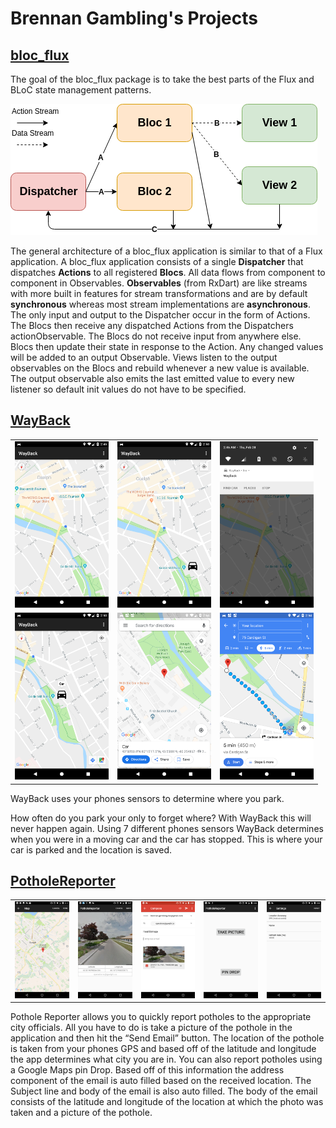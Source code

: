 # Brennan Gambling's Projects

## [bloc_flux][bloc_flux_main]
The goal of the bloc_flux package is to take the best parts of the Flux and BLoC state management patterns.

![General Architecture][general_architecture_img]

The general architecture of a bloc_flux application is similar to that of a Flux application. 
A bloc_flux application consists of a single **Dispatcher** that dispatches **Actions** to all registered **Blocs**. 
All data flows from component to component in Observables.
**Observables** (from RxDart) are like streams with more built in features for stream transformations and are by default **synchronous** whereas most stream implementations are **asynchronous**.
The only input and output to the Dispatcher occur in the form of Actions. 
The Blocs then receive any dispatched Actions from the Dispatchers actionObservable. 
The Blocs do not receive input from anywhere else. 
Blocs then update their state in response to the Action. 
Any changed values will be added to an output Observable. 
Views listen to the output observables on the Blocs and rebuild whenever a new value is available. 
The output observable also emits the last emitted value to every new listener so default init values do not have to be specified.

## [WayBack][wayback_main]
<div style="text-align: center">
    <table>
        <tr>
            <td style="text-align: center">
                <img src="https://github.com/BrennanGambling/brennangambling-portfolio/blob/master/wayback/assets/screenshots/map_base.png?raw=true" width="150"/>
            </td>            
            <td style="text-align: center">
                <img src="https://github.com/BrennanGambling/brennangambling-portfolio/blob/master/wayback/assets/screenshots/map_center_location.png?raw=true" width="150"/>
            </td>  
            <td style="text-align: center">
                <img src="https://github.com/BrennanGambling/brennangambling-portfolio/blob/master/wayback/assets/screenshots/notification.png?raw=true" width="150"/>
            </td>   
        </tr>
        <tr>
            <td style="text-align: center">
                <img src="https://github.com/BrennanGambling/brennangambling-portfolio/blob/master/wayback/assets/screenshots/map_center_car.png?raw=true" width="150"/>
            </td>
            <td style="text-align: center">
                <img src="https://github.com/BrennanGambling/brennangambling-portfolio/blob/master/wayback/assets/screenshots/on_maps.png?raw=true" width="150"/>
            </td>
            <td style="text-align: center">
                <img src="https://github.com/BrennanGambling/brennangambling-portfolio/blob/master/wayback/assets/screenshots/directions.png?raw=true" width="150"/>
            </td>
        </tr>
    </table>
</div>

WayBack uses your phones sensors to determine where you park.

How often do you park your only to forget where? With WayBack this will never happen again. 
Using 7 different phones sensors WayBack determines when you were in a moving car and the car has stopped. 
This is where your car is parked and the location is saved.

## [PotholeReporter][pothole_reporter_main]
<div style="text-align: center">
    <table>
        <tr>
            <td style="text-align: center">
                <img src="https://github.com/BrennanGambling/brennangambling-portfolio/blob/master/pothole-reporter/assets/screenshots/map_page.png?raw=true" width="150"/>
            </td>            
            <td style="text-align: center">
                <img src="https://github.com/BrennanGambling/brennangambling-portfolio/blob/master/pothole-reporter/assets/screenshots/report_page.png?raw=true" width="150"/>
            </td>
            <td style="text-align: center">
                <img src="https://github.com/BrennanGambling/brennangambling-portfolio/blob/master/pothole-reporter/assets/screenshots/email_page.png?raw=true" width="150"/>
            </td>     
            <td style="text-align: center">
                <img src="https://github.com/BrennanGambling/brennangambling-portfolio/blob/master/pothole-reporter/assets/screenshots/main_page.png?raw=true" width="150"/>
            </td>     
            <td style="text-align: center">
                <img src="https://github.com/BrennanGambling/brennangambling-portfolio/blob/master/pothole-reporter/assets/screenshots/settings_page.png?raw=true" width="150"/>
            </td>  
        </tr>
    </table>
</div>
Pothole Reporter allows you to quickly report potholes to the appropriate city officials. 
All you have to do is take a picture of the pothole in the application and then hit the “Send Email” button. 
The location of the pothole is taken from your phones GPS and based off of the latitude and longitude the app determines what city you are in. 
You can also report potholes using a Google Maps pin Drop. 
Based off of this information the address component of the email is auto filled based on the received location. 
The Subject line and body of the email is also auto filled. 
The body of the email consists of the latitude and longitude of the location at which the photo was taken and a picture of the pothole.



[pothole_reporter_main]: https://github.com/BrennanGambling/brennangambling-portfolio/blob/master/pothole-reporter/README.md
[wayback_main]: https://github.com/BrennanGambling/brennangambling-portfolio/blob/master/wayback/README.md
[bloc_flux_main]: https://github.com/BrennanGambling/bloc_flux

[general_architecture_img]: https://github.com/BrennanGambling/bloc_flux/blob/master/bloc_flux/doc/images/main/bloc_flux_architecture.png?raw=true